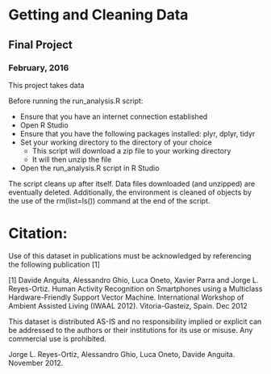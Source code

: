 # Getting and Cleaning Data
## Final Project
### February, 2016

This project takes data 


Before running the run_analysis.R script:
  
* Ensure that you have an internet connection established
* Open R Studio
* Ensure that you have the following packages installed: plyr, dplyr, tidyr
* Set your working directory to the directory of your choice
    + This script will download a zip file to your working directory
    + It will then unzip the file
* Open the run_analysis.R script in R Studio


The script cleans up after itself. Data files downloaded (and unzipped) are eventually deleted. Additionally, the environment is cleaned of objects by the use of the rm(list=ls()) command at the end of the script.




Citation:
========
Use of this dataset in publications must be acknowledged by referencing the following publication [1] 

[1] Davide Anguita, Alessandro Ghio, Luca Oneto, Xavier Parra and Jorge L. Reyes-Ortiz. Human Activity Recognition on Smartphones using a Multiclass Hardware-Friendly Support Vector Machine. International Workshop of Ambient Assisted Living (IWAAL 2012). Vitoria-Gasteiz, Spain. Dec 2012

This dataset is distributed AS-IS and no responsibility implied or explicit can be addressed to the authors or their institutions for its use or misuse. Any commercial use is prohibited.

Jorge L. Reyes-Ortiz, Alessandro Ghio, Luca Oneto, Davide Anguita. November 2012.
